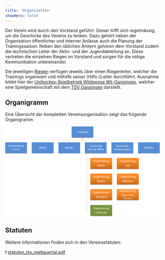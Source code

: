 ```yaml
---
title: 'Organisation'
showHero: false
---
```


Der Verein wird durch den Vorstand geführt.
Dieser trifft sich regelmässig, um die Geschicke des Vereins zu lenken.
Dazu gehört neben der Organisation öffentlicher und interner Anlässe auch die Planung der Trainingssaison.
Neben den üblichen Ämtern gehören dem Vorstand zudem die technischen Leiter der Aktiv- und der Jugendabteilung an.
Diese vertreten die einzelnen Riegen im Vorstand und sorgen für die nötige Kommunikation untereinander.

Die jeweiligen [Riegen](/riegen/ubersicht) verfügen jeweils über einen Riegenleiter,
welcher die Trainings organisiert und mithilfe seiner (Hilfs-)Leiter durchführt.
Ausnahme bildet hier der [Unihockey-Spielbetrieb Wildgoose Wil-Gansingen](https://wildgoose.ch/),
welcher eine Spielgemeinschaft mit dem [TSV Gansingen](https://www.tsvgansingen.ch/) darstellt.


Organigramm
-----------

Eine Übersicht der kompletten Vereinsorganisation zeigt das folgende Organigramm.

![Organigramm](organigramm.png)


Statuten
--------

Weitere informationen finden sich in den Vereinsstatuten:

❗ [statuten_tsv_mettauertal.pdf](/about/downloads/statuten_tsv_mettauertal.pdf)

